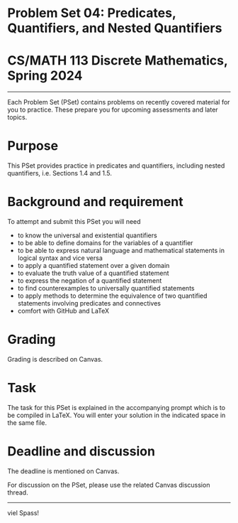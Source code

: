 # Problem Set 04: Predicates, Quantifiers, and Nested Quantifiers

# CS/MATH 113 Discrete Mathematics, Spring 2024
***

Each Problem Set (PSet) contains problems on recently covered material for you to practice. These prepare you for upcoming assessments and later topics.

# Purpose

This PSet provides practice in predicates and quantifiers, including nested quantifiers, i.e. Sections 1.4 and 1.5.

# Background and requirement

To attempt and submit this PSet you will need
- to know the universal and existential quantifiers
- to be able to define domains for the variables of a quantifier
- to be able to express natural language and mathematical statements in logical syntax and vice versa
- to apply a quantified statement over a given domain
- to evaluate the truth value of a quantified statement
- to express the negation of a quantified statement
- to find counterexamples to universally quantified statements
- to apply methods to determine the equivalence of two quantified statements involving predicates and connectives
- comfort with GitHub and LaTeX

# Grading

Grading is described on Canvas.

# Task

The task for this PSet is explained in the accompanying prompt which is to be compiled in LaTeX. You will enter your solution in the indicated space in the same file.

# Deadline and discussion

The deadline is mentioned on Canvas.

For discussion on the PSet, please use the related Canvas discussion thread.

---
viel Spass!
